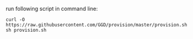 run following script in command line:
```
curl -O https://raw.githubusercontent.com/GGD/provision/master/provision.sh
sh provision.sh
```
